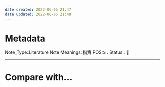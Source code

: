 ```yaml
---
date created: 2022-06-06 21:47
date updated: 2022-06-06 21:48
---
```


# Metadata

Note_Type::Literature Note
Meanings::指責
POS::`n.`
Status:: 👶

---

# Compare with...
